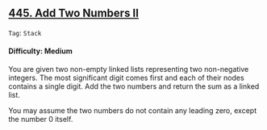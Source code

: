 ## [445. Add Two Numbers II](https://leetcode.com/problems/add-two-numbers-ii)

```Tag```: ```Stack```

#### Difficulty: Medium

You are given two non-empty linked lists representing two non-negative integers. The most significant digit comes first and each of their nodes contains a single digit. Add the two numbers and return the sum as a linked list.

You may assume the two numbers do not contain any leading zero, except the number 0 itself.
